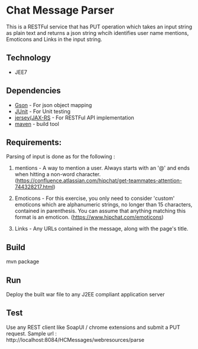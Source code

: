 # Chat Message Parser

This is a RESTFul service that has PUT operation which takes an input string as plain text and returns a json string whcih identifies user name mentions, Emoticons and Links in the input string. 

Technology
-------------------
* JEE7

Dependencies
-------------------
* [Gson](https://code.google.com/p/google-gson/) - For json object mapping 
* [JUnit](https://junit.org/junit5/) - For Unit testing 
* [jersey(JAX-RS](https://jersey.github.io/) - For RESTFul API implementation
* [maven](https://maven.apache.org/) - build tool

Requirements:
------------------ 

Parsing of input is done as for the following :

1. mentions - A way to mention a user. Always starts with an '@' and ends when hitting a non-word character. (https://confluence.atlassian.com/hipchat/get-teammates-attention-744328217.html)

2. Emoticons - For this exercise, you only need to consider 'custom' emoticons which are alphanumeric strings, no longer than 15 characters, contained in parenthesis. You can assume that anything matching this format is an emoticon. (https://www.hipchat.com/emoticons)

3. Links - Any URLs contained in the message, along with the page's title.

Build
----------------

mvn package

Run 
---------------

Deploy the built war file to any J2EE compliant application server

Test
--------------

Use any REST client like SoapUI / chrome extensions and submit a PUT request. 
Sample url : http://localhost:8084/HCMessages/webresources/parse

